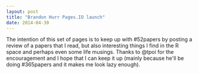 ```yaml
---
layout: post
title: "Brandon Hurr Pages.IO launch"
date: 2014-04-30
---
```


The intention of this set of pages is to keep up with #52papers by posting a review of a papers that I read, but also interesting things I find in the R space and perhaps even some life musings. Thanks to @tpoi for the encouragement and I hope that I can keep it up (mainly because he'll be doing #365papers and it makes me look lazy enough). 